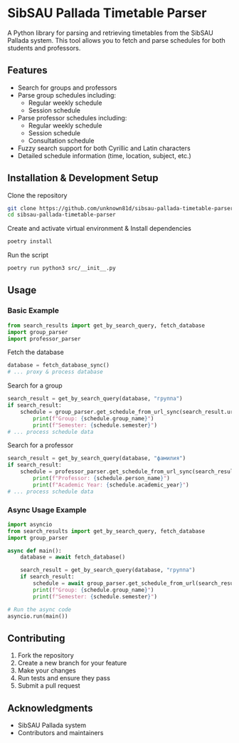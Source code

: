 # SibSAU Pallada Timetable Parser

A Python library for parsing and retrieving timetables from the SibSAU Pallada system. This tool allows you to fetch and parse schedules for both students and professors.

## Features

- Search for groups and professors
- Parse group schedules including:
  - Regular weekly schedule
  - Session schedule
- Parse professor schedules including:
  - Regular weekly schedule
  - Session schedule
  - Consultation schedule
- Fuzzy search support for both Cyrillic and Latin characters
- Detailed schedule information (time, location, subject, etc.)

## Installation & Development Setup

Clone the repository
```bash
git clone https://github.com/unknown81d/sibsau-pallada-timetable-parser.git
cd sibsau-pallada-timetable-parser
```

Create and activate virtual environment & Install dependencies
```bash
poetry install
```

Run the script
```bash
poetry run python3 src/__init__.py
```

## Usage

### Basic Example

```python
from search_results import get_by_search_query, fetch_database
import group_parser
import professor_parser
```

Fetch the database
```python
database = fetch_database_sync()
# ... proxy & process database
```

Search for a group
```python
search_result = get_by_search_query(database, "группа")
if search_result:
    schedule = group_parser.get_schedule_from_url_sync(search_result.url)
        print(f"Group: {schedule.group_name}")
        print(f"Semester: {schedule.semester}")
# ... process schedule data
```

Search for a professor
```python
search_result = get_by_search_query(database, "фамилия")
if search_result:
    schedule = professor_parser.get_schedule_from_url_sync(search_result.url)
        print(f"Professor: {schedule.person_name}")
        print(f"Academic Year: {schedule.academic_year}")
# ... process schedule data
```

### Async Usage Example

```python
import asyncio
from search_results import get_by_search_query, fetch_database
import group_parser

async def main():
    database = await fetch_database()

    search_result = get_by_search_query(database, "группа")
    if search_result:
        schedule = await group_parser.get_schedule_from_url(search_result.url)
        print(f"Group: {schedule.group_name}")
        print(f"Semester: {schedule.semester}")

# Run the async code
asyncio.run(main())
```

## Contributing

1. Fork the repository
2. Create a new branch for your feature
3. Make your changes
4. Run tests and ensure they pass
5. Submit a pull request

## Acknowledgments

- SibSAU Pallada system
- Contributors and maintainers
